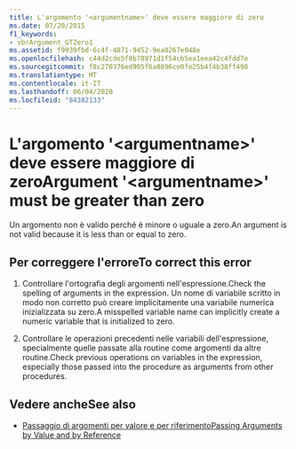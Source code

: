 ```yaml
---
title: L'argomento '<argumentname>' deve essere maggiore di zero
ms.date: 07/20/2015
f1_keywords:
- vbrArgument_GTZero1
ms.assetid: f9939fbd-6c4f-4871-9452-9ea0267e948e
ms.openlocfilehash: c44d2cde5f8b78971d1f54cb5ea1eea42c4fdd7e
ms.sourcegitcommit: f8c270376ed905f6a8896ce0fe25b4f4b38ff498
ms.translationtype: MT
ms.contentlocale: it-IT
ms.lasthandoff: 06/04/2020
ms.locfileid: "84382133"
---
```

# <a name="argument-argumentname-must-be-greater-than-zero"></a><span data-ttu-id="87558-102">L'argomento '\<argumentname>' deve essere maggiore di zero</span><span class="sxs-lookup"><span data-stu-id="87558-102">Argument '\<argumentname>' must be greater than zero</span></span>
<span data-ttu-id="87558-103">Un argomento non è valido perché è minore o uguale a zero.</span><span class="sxs-lookup"><span data-stu-id="87558-103">An argument is not valid because it is less than or equal to zero.</span></span>  
  
## <a name="to-correct-this-error"></a><span data-ttu-id="87558-104">Per correggere l'errore</span><span class="sxs-lookup"><span data-stu-id="87558-104">To correct this error</span></span>  
  
1. <span data-ttu-id="87558-105">Controllare l'ortografia degli argomenti nell'espressione.</span><span class="sxs-lookup"><span data-stu-id="87558-105">Check the spelling of arguments in the expression.</span></span> <span data-ttu-id="87558-106">Un nome di variabile scritto in modo non corretto può creare implicitamente una variabile numerica inizializzata su zero.</span><span class="sxs-lookup"><span data-stu-id="87558-106">A misspelled variable name can implicitly create a numeric variable that is initialized to zero.</span></span>  
  
2. <span data-ttu-id="87558-107">Controllare le operazioni precedenti nelle variabili dell'espressione, specialmente quelle passate alla routine come argomenti da altre routine.</span><span class="sxs-lookup"><span data-stu-id="87558-107">Check previous operations on variables in the expression, especially those passed into the procedure as arguments from other procedures.</span></span>  
  
## <a name="see-also"></a><span data-ttu-id="87558-108">Vedere anche</span><span class="sxs-lookup"><span data-stu-id="87558-108">See also</span></span>

- [<span data-ttu-id="87558-109">Passaggio di argomenti per valore e per riferimento</span><span class="sxs-lookup"><span data-stu-id="87558-109">Passing Arguments by Value and by Reference</span></span>](../programming-guide/language-features/procedures/passing-arguments-by-value-and-by-reference.md)
